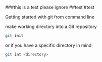 ###this is a test please ignore
##test
#test



Getting started with git from command line

make working directory into a Git repository

```sh
git init
```
or if you have a specific directory in mind

```sh
git int <directory>
```

